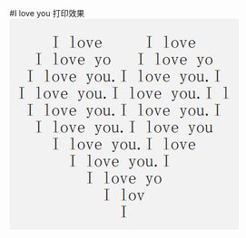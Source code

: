 #I love you
打印效果  
![image](https://github.com/SnhAenIgseAl/NetUneaseCloudTime/blob/master/images/I%20love%20you.png) 
